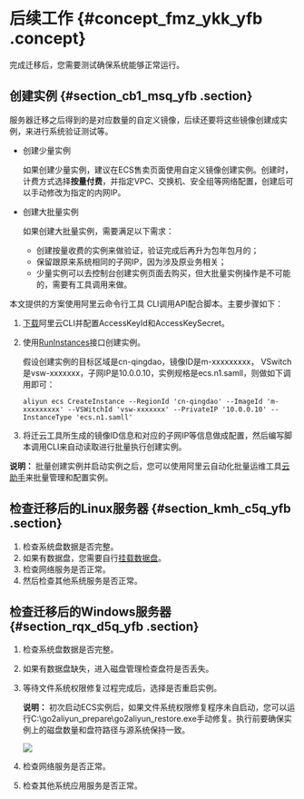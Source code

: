 # 后续工作 {#concept_fmz_ykk_yfb .concept}

完成迁移后，您需要测试确保系统能够正常运行。

## 创建实例 {#section_cb1_msq_yfb .section}

服务器迁移之后得到的是对应数量的自定义镜像，后续还要将这些镜像创建成实例，来进行系统验证测试等。

-   创建少量实例

    如果创建少量实例，建议在ECS售卖页面使用自定义镜像创建实例。创建时，计费方式选择**按量付费**，并指定VPC、交换机、安全组等网络配置，创建后可以手动修改为指定的内网IP。

-   创建大批量实例

    如果创建大批量实例，需要满足以下需求：

    -   创建按量收费的实例来做验证，验证完成后再升为包年包月的；
    -   保留跟原来系统相同的子网IP，因为涉及原业务相关；
    -   少量实例可以去控制台创建实例页面去购买，但大批量实例操作是不可能的，需要有工具调用来做。

本文提供的方案使用阿里云命令行工具 CLI调用API配合脚本。主要步骤如下：

1.  [下载](https://www.alibabacloud.com/help/doc-detail/66653.html)阿里云CLI并配置AccessKeyId和AccessKeySecret。

2.  使用[RunInstances](../../../../intl.zh-CN/API参考/实例/RunInstances.md#)接口创建实例。

    假设创建实例的目标区域是cn-qingdao，镜像ID是m-xxxxxxxxx， VSwitch是vsw-xxxxxxx，子网IP是10.0.0.10，实例规格是ecs.n1.samll，则做如下调用即可：

    ``` {#codeblock_o2z_jni_k6f}
    aliyun ecs CreateInstance --RegionId 'cn-qingdao' --ImageId 'm-xxxxxxxxx' --VSWitchId 'vsw-xxxxxxx' --PrivateIP '10.0.0.10' --InstanceType 'ecs.n1.samll'
    ```

3.  将迁云工具所生成的镜像ID信息和对应的子网IP等信息做成配置，然后编写脚本调用CLI来自动读取进行批量执行创建实例。


**说明：** 批量创建实例并启动实例之后，您可以使用阿里云自动化批量运维工具[云助手](../../../../intl.zh-CN/运维与监控/云助手/云助手概述.md#)来批量管理和配置实例。

## 检查迁移后的Linux服务器 {#section_kmh_c5q_yfb .section}

1.  检查系统盘数据是否完整。
2.  如果有数据盘，您需要自行[挂载数据盘](../../../../intl.zh-CN/块存储/云盘/挂载云盘.md#)。
3.  检查网络服务是否正常。
4.  然后检查其他系统服务是否正常。

## 检查迁移后的Windows服务器 {#section_rqx_d5q_yfb .section}

1.  检查系统盘数据是否完整。
2.  如果有数据盘缺失，进入磁盘管理检查盘符是否丢失。
3.  等待文件系统权限修复过程完成后，选择是否重启实例。

    **说明：** 初次启动ECS实例后，如果文件系统权限修复程序未自启动，您可以运行C:\\go2aliyun\_prepare\\go2aliyun\_restore.exe手动修复。执行前要确保实例上的磁盘数量和盘符路径与源系统保持一致。

    ![](http://static-aliyun-doc.oss-cn-hangzhou.aliyuncs.com/assets/img/65307/156678267949623_zh-CN.png)

4.  检查网络服务是否正常。
5.  检查其他系统应用服务是否正常。

